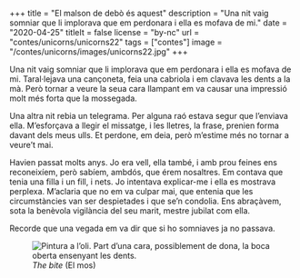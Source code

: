 +++
title = "El malson de debò és aquest"
description = "Una nit vaig somniar que li implorava que em perdonara i ella es mofava de mi."
date = "2020-04-25"
titleIt = false
license = "by-nc"
url = "contes/unicorns/unicorns22"
tags = ["contes"]
image = "/contes/unicorns/images/unicorns22.jpg"
+++

Una nit vaig somniar que li implorava que em perdonara i ella es mofava de mi. Taral·lejava una cançoneta, feia una cabriola i em clavava les dents a la mà. Però tornar a veure la seua cara llampant em va causar una impressió molt més forta que la mossegada.

Una altra nit rebia un telegrama. Per alguna raó estava segur que l’enviava ella. M’esforçava a llegir el missatge, i les lletres, la frase, prenien forma davant dels meus ulls. Et perdone, em deia, però m’estime més no tornar a veure’t mai.

Havien passat molts anys. Jo era vell, ella també, i amb prou feines ens reconeixíem, però sabíem, ambdós, que érem nosaltres. Em contava que tenia una filla i un fill, i nets. Jo intentava explicar-me i ella es mostrava perplexa. M’aclaria que no em va culpar mai, que entenia que les circumstàncies van ser despietades i que se’n condolia. Ens abraçàvem, sota la benèvola vigilància del seu marit, mestre jubilat com ella.

Recorde que una vegada em va dir que si ho somniaves ja no passava.

<figure class="illustration"><img src="/contes/unicorns/images/unicorns22.jpg" alt="Pintura a l’oli. Part d’una cara, possiblement de dona, la boca oberta ensenyant les dents."><figcaption><em>The bite</em> (El mos)</figcaption></figure>

